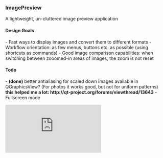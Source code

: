 <h3>ImagePreview</h3>
A lightweight, un-cluttered image preview application

<h4>Design Goals</h4>
- Fast ways to display images and convert them to different formats
- Workflow orientation: as few menus, buttons etc. as possible (using shortcuts as commands)
- Good image comparison capabilities: when switching between zooomed-in areas of images, the zoom is not reset

<h4>Todo</h4>
- <b>(done)</b> better antialiasing for scaled down images available in QGraphicsView? (For photos it works good, but not for uniform patterns) <b>this helped me a lot: http://qt-project.org/forums/viewthread/13643</b>
- Fullscreen mode

![screenshot](http://www.blendpolis.de/download/file.php?id=93798&mode=view)
